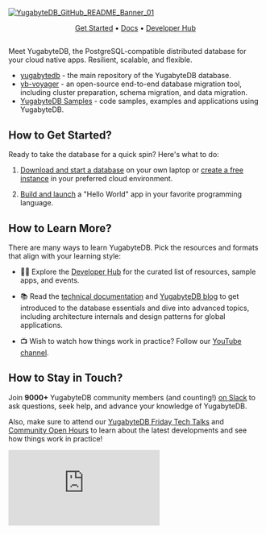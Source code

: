 [![YugabyteDB_GitHub_README_Banner_01](https://github.com/yugabyte/.github/assets/1537233/aba574cd-e463-4d6e-9803-a13883778544)](https://www.yugabyte.com/developer/)

<div align="center">
  <a href="https://www.yugabyte.com">Get Started</a> • 
  <a href="https://docs.yugabyte.com">Docs</a> • 
  <a href="https://www.yugabyte.com/developer/">Developer Hub</a>
</div>

##

Meet YugabyteDB, the PostgreSQL-compatible distributed database for your cloud native apps. Resilient, scalable, and flexible.

* [yugabytedb](https://github.com/yugabyte/yugabyte-db) - the main repository of the YugabyteDB database.
* [yb-voyager](https://github.com/yugabyte/yb-voyager) - an open-source end-to-end database migration tool, including cluster preparation, schema migration, and data migration. 
* [YugabyteDB Samples](https://github.com/YugabyteDB-Samples) - code samples, examples and applications using YugabyteDB.

## How to Get Started?

Ready to take the database for a quick spin? Here's what to do:

1. [Download and start a database](https://docs.yugabyte.com/preview/quick-start/docker/) on your own laptop or [create a free instance](https://docs.yugabyte.com/preview/quick-start-yugabytedb-managed/) in your preferred cloud environment.

2.  [Build and launch](https://docs.yugabyte.com/preview/tutorials/build-apps/) a "Hello World" app in your favorite programming language.

## How to Learn More?

There are many ways to learn YugabyteDB. Pick the resources and formats that align with your learning style:

* 👨‍💻 Explore the [Developer Hub](https://www.yugabyte.com/developer/) for the curated list of resources, sample apps, and events.
 
* 📚 Read the [technical documentation](https://docs.yugabyte.com) and [YugabyteDB blog](https://www.yugabyte.com/blog/) to get introduced to the database essentials and dive into advanced topics, including architecture internals and design patterns for global applications.

* 📺 Wish to watch how things work in practice? Follow our [YouTube channel](https://www.youtube.com/channel/UCL9BhSLRowqQ1TyBndhiCEw).

## How to Stay in Touch?

Join **9000+** YugabyteDB community members (and counting!) [on Slack](https://communityinviter.com/apps/yugabyte-db/register) to ask questions, seek help, and advance your knowledge of YugabyteDB.

Also, make sure to attend our [YugabyteDB Friday Tech Talks](https://www.yugabyte.com/yftt/) and [Community Open Hours](https://www.yugabyte.com/developer/) to learn about the latest developments and see how things work in practice!

[![Analytics](https://yugabyte.appspot.com/UA-104956980-4/yugabyte/.github/edit/main/profile/README.md?pixel&useReferer)](https://github.com/yugabyte/ga-beacon)
